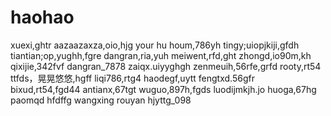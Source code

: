 # haohao
xuexi,ghtr
aazaazaxza,oio,hjg
your hu houm,786yh
tingy;uiopjkiji,gfdh
tiantian;op,yughh,fgre
dangran,ria,yuh
meiwent,rfd,ght
zhongd,io90m,kh
qixijie,342fvf
dangran_7878
zaiqx.uiyyghgh
zenmeuih,56rfe,grfd
rooty,rt54
ttfds，晃晃悠悠,hgff
liqi786,rtg4
haodegf,uytt
fengtxd.56gfr
bixud,rt54,fgd44
antianx,67tgt
wuguo,897h,fgds
luodijmkjh.jo
huoga,67hg
paomqd
hfdffg
wangxing
rouyan
hjyttg_098
